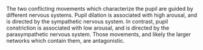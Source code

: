 The two conflicting movements which characterize the pupil are guided by different nervous systems. Pupil dilation is associated with high arousal, and is directed by the sympathetic nervous system. In contrast, pupil constriction is associated with low arousal, and is directed by the parasympathetic nervous system. Those movements, and likely the larger networks which contain them, are antagonistic.